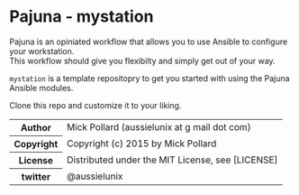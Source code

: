 # Pajuna - mystation

Pajuna is an opiniated workflow that allows you to use Ansible to configure your workstation.  
This workflow should give you flexibilty and simply get out of your way.

`mystation` is a template repositopry to get you started with using the Pajuna Ansible modules.

Clone this repo and customize it to your liking.

<table>
  <tr>
    <th>Author</th><td>Mick Pollard (aussielunix at g mail dot com)</td>
  </tr>
  <tr>
    <th>Copyright</th><td>Copyright (c) 2015 by Mick Pollard</td>
  </tr>
  <tr>
    <th>License</th><td>Distributed under the MIT License, see [LICENSE]</td>
  </tr>
  <tr>
    <th>twitter </th><td>@aussielunix</td>
  </tr>
</table>
